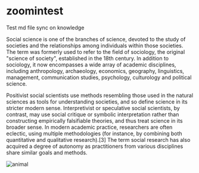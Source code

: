 # zoomintest
Test md file sync on knowledge

Social science is one of the branches of science, devoted to the study of societies and the relationships among individuals within those societies. The term was formerly used to refer to the field of sociology, the original "science of society", established in the 18th century. In addition to sociology, it now encompasses a wide array of academic disciplines, including anthropology, archaeology, economics, geography, linguistics, management, communication studies, psychology, culturology and political science.

Positivist social scientists use methods resembling those used in the natural sciences as tools for understanding societies, and so define science in its stricter modern sense. Interpretivist or speculative social scientists, by contrast, may use social critique or symbolic interpretation rather than constructing empirically falsifiable theories, and thus treat science in its broader sense. In modern academic practice, researchers are often eclectic, using multiple methodologies (for instance, by combining both quantitative and qualitative research).[3] The term social research has also acquired a degree of autonomy as practitioners from various disciplines share similar goals and methods.

![animal](https://github.com/user-attachments/assets/604bb467-be34-43d1-951e-73ceb30560fe)
